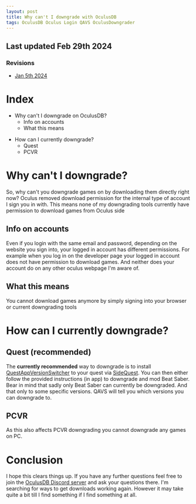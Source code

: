 ```yaml
---
layout: post
title: Why can't I downgrade with OculusDB
tags: OculusDB Oculus Login QAVS OculusDowngrader
---
```

## Last updated Feb 29th 2024
### Revisions
- [Jan 5th 2024](https://github.com/ComputerElite/blog/blob/b7bea96ae98d919513b7fa3102e9145e799d3ee6/_posts/2024-01-05-downgrading.md)
# Index
+ Why can't I downgrade on OculusDB?
    * Info on accounts
    * What this means
* How can I currently downgrade?
    * Quest
    * PCVR

# Why can't I downgrade?
So, why can't you downgrade games on by downloading them directly right now?
Oculus removed download permission for the internal type of account I sign you in with. This means none of my downgrading tools currently have permission to download games from Oculus side

## Info on accounts
Even if you login with the same email and password, depending on the website you sign into, your logged in account has different permissions. For example when you log in on the developer page your logged in account does not have permission to download games. And neither does your account do on any other oculus webpage I'm aware of.

## What this means
You cannot download games anymore by simply signing into your browser or current downgrading tools

# How can I currently downgrade?
## Quest (recommended)
The **currently recommended** way to downgrade is to install [QuestAppVersionSwitcher](https://sidequestvr.com/app/5333/) to your quest via [SideQuest](https://sidequestvr.com/setup-howto). You can then either follow the provided instructions (in app) to downgrade and mod Beat Saber.
Bear in mind that sadly only Beat Saber can currently be downgraded. And that only to some specific versions. QAVS will tell you which versions you can downgrade to.

## PCVR
As this also affects PCVR downgrading you cannot downgrade any games on PC.

# Conclusion
I hope this clears things up. If you have any further questions feel free to join the [OculusDB Discord server](https://discord.gg/zwRfHQN2UY) and ask your questions there.
I'm searching for ways to get downloads working again. However it may take quite a bit till I find something if I find something at all.
